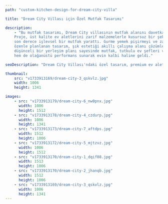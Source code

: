 ```yaml
---
path: "custom-kitchen-design-for-dream-city-villa"

title: "Dream City Villası için Özel Mutfak Tasarımı"

description:
    - "Bu mutfak tasarımı, Dream City villasının mutfak alanını davetkar ve pratik bir ortama dönüştürdü.
    Proje, üst kalite ev aletlerini zarif malzemelerle kusursuz bir şekilde birleştirerek hem estetik hem de
    son derece işlevsel bir mutfak yarattı. Gurme yemek pişirmeyi ve zahmetsiz ağırlamayı desteklemek üzere
    özenle planlanan tasarım, şık estetiği akıllı çalışma alanı çözümleriyle dengeledi. Premium bitişler ve
    düşünceli bir yerleşim planı sayesinde mutfak, tutkulu ev şefleri ve ev sahipleri için hem görsel çekicilik
    hem de olağanüstü performans sunarak evin kalbi haline geldi."

seoDescription: "Dream City Villası'ndaki özel tasarım, premium ev aletleri ve zarif malzemelerle donatılmış lüks mutfak yenilememizi keşfedin. Uzman mutfak tasarımcılarımızla mutfak alanınızı dönüştürün. Modern işlevsellik zamansız stil ile buluşuyor."

thumbnail: 
    src: "v1733913169/dream-city-3_qskvlz.jpg"
    width: 1006
    height: 1341

images:
    - src: "v1733913179/dream-city-6_nw0pnx.jpg"
      width: 1006
      height: 1512
    - src: "v1733913178/dream-city-4_czdurp.jpg"
      width: 1006
      height: 1341
    - src: "v1733913173/dream-city-7_aftdps.jpg"
      width: 1512
      height: 1006
    - src: "v1733913172/dream-city-5_mjtzvz.jpg"
      width: 1006
      height: 1512
    - src: "v1733913170/dream-city-1_dqif08.jpg"
      width: 1513
      height: 1006
    - src: "v1733913170/dream-city-2_jhanqb.jpg"
      width: 1512
      height: 1006
    - src: "v1733913169/dream-city-3_qskvlz.jpg"
      width: 1006
      height: 1341
---
```


